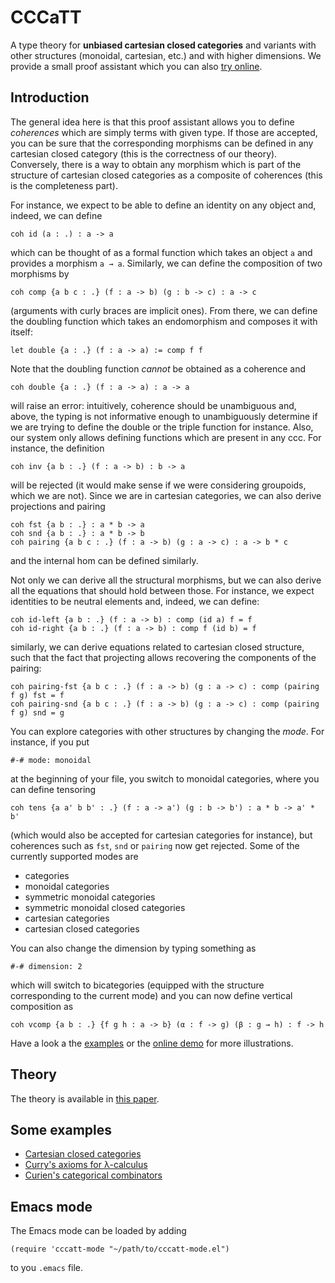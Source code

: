 # CCCaTT

A type theory for **unbiased cartesian closed categories** and variants with other structures (monoidal, cartesian, etc.) and with higher dimensions. We provide a small proof assistant which you can also [try online](https://smimram.github.io/cccatt/).

## Introduction

The general idea here is that this proof assistant allows you to define _coherences_ which are simply terms with given type. If those are accepted, you can be sure that the corresponding morphisms can be defined in any cartesian closed category (this is the correctness of our theory). Conversely, there is a way to obtain any morphism which is part of the structure of cartesian closed categories as a composite of coherences (this is the completeness part).

For instance, we expect to be able to define an identity on any object and, indeed, we can define

```
coh id (a : .) : a -> a
```

which can be thought of as a formal function which takes an object `a` and provides a morphism `a → a`. Similarly, we can define the composition of two morphisms by

```
coh comp {a b c : .} (f : a -> b) (g : b -> c) : a -> c
```

(arguments with curly braces are implicit ones). From there, we can define the doubling function which takes an endomorphism and composes it with itself:

```
let double {a : .} (f : a -> a) := comp f f
```

Note that the doubling function _cannot_ be obtained as a coherence and

```
coh double {a : .} (f : a -> a) : a -> a
```

will raise an error: intuitively, coherence should be unambiguous and, above, the typing is not informative enough to unambiguously determine if we are trying to define the double or the triple function for instance. Also, our system only allows defining functions which are present in any ccc. For instance, the definition

```
coh inv {a b : .} (f : a -> b) : b -> a
```

will be rejected (it would make sense if we were considering groupoids, which we are not). Since we are in cartesian categories, we can also derive projections and pairing

```
coh fst {a b : .} : a * b -> a
coh snd {a b : .} : a * b -> b
coh pairing {a b c : .} (f : a -> b) (g : a -> c) : a -> b * c
```

and the internal hom can be defined similarly.

Not only we can derive all the structural morphisms, but we can also derive all the equations that should hold between those. For instance, we expect identities to be neutral elements and, indeed, we can define:

```
coh id-left {a b : .} (f : a -> b) : comp (id a) f = f
coh id-right {a b : .} (f : a -> b) : comp f (id b) = f
```

similarly, we can derive equations related to cartesian closed structure, such that the fact that projecting allows recovering the components of the pairing:

```
coh pairing-fst {a b c : .} (f : a -> b) (g : a -> c) : comp (pairing f g) fst = f
coh pairing-snd {a b c : .} (f : a -> b) (g : a -> c) : comp (pairing f g) snd = g
```

You can explore categories with other structures by changing the _mode_. For instance, if you put

```
#-# mode: monoidal
```

at the beginning of your file, you switch to monoidal categories, where you can define tensoring

```
coh tens {a a' b b' : .} (f : a -> a') (g : b -> b') : a * b -> a' * b'
```

(which would also be accepted for cartesian categories for instance), but coherences such as `fst`, `snd` or `pairing` now get rejected. Some of the currently supported modes are

- categories
- monoidal categories
- symmetric monoidal categories
- symmetric monoidal closed categories
- cartesian categories
- cartesian closed categories

You can also change the dimension by typing something as

```
#-# dimension: 2
```

which will switch to bicategories (equipped with the structure corresponding to the current mode) and you can now define vertical composition as

```
coh vcomp {a b : .} {f g h : a -> b} (α : f -> g) (β : g → h) : f -> h
```

Have a look a the [examples](examples/) or the [online demo](https://smimram.github.io/cccatt/) for more illustrations.

## Theory

The theory is available in [this paper](http://www.lix.polytechnique.fr/Labo/Samuel.Mimram/docs/mimram_cccatt.pdf).

## Some examples

- [Cartesian closed categories](examples/ccc.cccatt)
- [Curry's axioms for λ-calculus](examples/curry.cccatt)
- [Curien's categorical combinators](examples/curien.cccatt)

## Emacs mode

The Emacs mode can be loaded by adding

```
(require 'cccatt-mode "~/path/to/cccatt-mode.el")
```

to you `.emacs` file.
